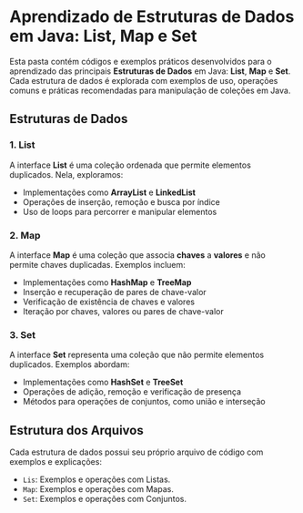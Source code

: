 # Aprendizado de Estruturas de Dados em Java: List, Map e Set

Esta pasta contém códigos e exemplos práticos desenvolvidos para o aprendizado das principais **Estruturas de Dados** em Java: **List**, **Map** e **Set**. Cada estrutura de dados é explorada com exemplos de uso, operações comuns e práticas recomendadas para manipulação de coleções em Java.

## Estruturas de Dados

### 1. List
A interface **List** é uma coleção ordenada que permite elementos duplicados. Nela, exploramos:
- Implementações como **ArrayList** e **LinkedList**
- Operações de inserção, remoção e busca por índice
- Uso de loops para percorrer e manipular elementos

### 2. Map
A interface **Map** é uma coleção que associa **chaves** a **valores** e não permite chaves duplicadas. Exemplos incluem:
- Implementações como **HashMap** e **TreeMap**
- Inserção e recuperação de pares de chave-valor
- Verificação de existência de chaves e valores
- Iteração por chaves, valores ou pares de chave-valor

### 3. Set
A interface **Set** representa uma coleção que não permite elementos duplicados. Exemplos abordam:
- Implementações como **HashSet** e **TreeSet**
- Operações de adição, remoção e verificação de presença
- Métodos para operações de conjuntos, como união e interseção

## Estrutura dos Arquivos

Cada estrutura de dados possui seu próprio arquivo de código com exemplos e explicações:

- `Lis`: Exemplos e operações com Listas.
- `Map`: Exemplos e operações com Mapas.
- `Set`: Exemplos e operações com Conjuntos.